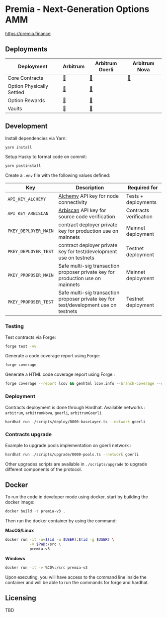 # Premia - Next-Generation Options AMM

https://premia.finance

## Deployments

| Deployment                | Arbitrum                                        | Arbitrum Goerli                                       | Arbitrum Nova                               |
| ------------------------- | ----------------------------------------------- | ----------------------------------------------------- | ------------------------------------------- |
| Core Contracts            | [📜](deployments/arbitrum/coreTable.md)         | [📜](deployments/arbitrumGoerli/coreTable.md)         | [📜](deployments/arbitrumNova/coreTable.md) |
| Option Physically Settled | [📜](deployments/arbitrum/optionPSTable.md)     | [📜](deployments/arbitrumGoerli/optionPSTable.md)     |                                             |
| Option Rewards            | [📜](deployments/arbitrum/optionRewardTable.md) | [📜](deployments/arbitrumGoerli/optionRewardTable.md) |                                             |
| Vaults                    | [📜](deployments/arbitrum/vaultsTable.md)       | [📜](deployments/arbitrumGoerli/vaultsTable.md)       |                                             |

## Development

Install dependencies via Yarn:

```bash
yarn install
```

Setup Husky to format code on commit:

```bash
yarn postinstall
```

Create a `.env` file with the following values defined:

| Key                  | Description                                                                          | Required for           |
| -------------------- | ------------------------------------------------------------------------------------ | ---------------------- |
| `API_KEY_ALCHEMY`    | [Alchemy](https://www.alchemy.com/) API key for node connectivity                    | Tests + deployments    |
| `API_KEY_ARBISCAN`   | [Arbiscan](https://arbiscan.io//) API key for source code verification               | Contracts verification |
| `PKEY_DEPLOYER_MAIN` | contract deployer private key for production use on mainnets                         | Mainnet deployment     |
| `PKEY_DEPLOYER_TEST` | contract deployer private key for test/development use on testnets                   | Testnet deployment     |
| `PKEY_PROPOSER_MAIN` | Safe multi-sig transaction proposer private key for production use on mainnets       | Mainnet deployment     |
| `PKEY_PROPOSER_TEST` | Safe multi-sig transaction proposer private key for test/development use on testnets | Testnet deployment     |

### Testing

Test contracts via Forge:

```bash
forge test -vv
```

Generate a code coverage report using Forge:

```bash
forge coverage
```

Generate a HTML code coverage report using Forge :

```bash
forge coverage --report lcov && genhtml lcov.info --branch-coverage --output-dir coverage
```

### Deployment

Contracts deployment is done through Hardhat.
Available networks : `arbitrum`, `arbitrumNova`, `goerli`, `arbitrumGoerli`

```bash
hardhat run ./scripts/deploy/0000-baseLayer.ts --network goerli
```

### Contracts upgrade

Example to upgrade pools implementation on goerli network :

```bash
hardhat run ./scripts/upgrade/0000-pools.ts --network goerli
```

Other upgrades scripts are available in `./scripts/upgrade` to upgrade different components of the protocol.

## Docker

To run the code in developer mode using docker, start by building the docker image:

```bash
docker build -t premia-v3 .
```

Then run the docker container by using the command:

**MacOS/Linux**

```bash
docker run -it -u=$(id -u $USER):$(id -g $USER) \
           -v $PWD:/src \
           premia-v3
```

**Windows**

```bash
docker run -it -v %CD%:/src premia-v3
```

Upon executing, you will have access to the command line inside the container and will be able to run the commands for forge and hardhat.

## Licensing

TBD
